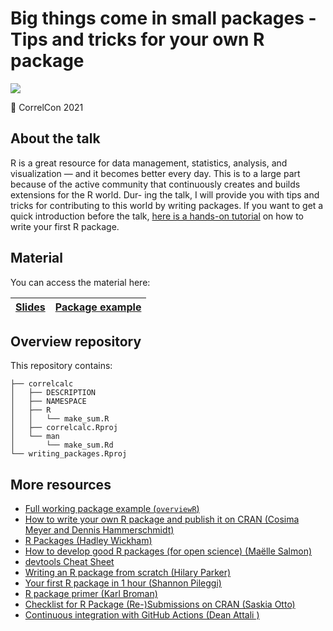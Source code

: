 # Big things come in small packages - Tips and tricks for your own R package

![](https://cosimameyer.rbind.io/talk/r-package/featured%2022.41.41_hu169a416274258688cd88166c5eafa828_701812_720x0_resize_lanczos_2.png)

📍 CorrelCon 2021

## About the talk

R is a great resource for data management, statistics, analysis, and visualization — and it becomes better every day. This is to a large part because of the active community that continuously creates and builds extensions for the R world. Dur- ing the talk, I will provide you with tips and tricks for contributing to this world by writing packages. If you want to get a quick introduction before the talk, [here is a hands-on tutorial](https://www.mzes.uni-mannheim.de/socialsciencedatalab/article/r-package/) on how to write your first R package.

## Material

You can access the material here:

| [Slides](https://cosimameyer.rbind.io/slides/correlcon2021/talk#1) | [Package example](https://github.com/cosimameyer/writing_packages/tree/main/correlcalc) | 
|--------|----------|

## Overview repository

This repository contains:

```
├── correlcalc
│   ├── DESCRIPTION
│   ├── NAMESPACE
│   ├── R
│   │   └── make_sum.R
│   ├── correlcalc.Rproj
│   └── man
│       └── make_sum.Rd
└── writing_packages.Rproj
```

## More resources

- [Full working package example (`overviewR`)](https://github.com/cosimameyer/overviewR)
- [How to write your own R package and publish it on CRAN (Cosima Meyer and Dennis Hammerschmidt)](https://www.mzes.uni-mannheim.de/socialsciencedatalab/article/r-package/)
- [R Packages (Hadley Wickham)](http://r-pkgs.had.co.nz/)
- [How to develop good R packages (for open science) (Maëlle Salmon)](https://masalmon.eu/2017/12/11/goodrpackages/)
- [devtools Cheat Sheet](https://rawgit.com/rstudio/cheatsheets/master/package-development.pdf)
- [Writing an R package from scratch (Hilary Parker)](https://hilaryparker.com/2014/04/29/writing-an-r-package-from-scratch/)
- [Your first R package in 1 hour (Shannon Pileggi)](https://www.pipinghotdata.com/talks/2020-10-25-your-first-r-package-in-1-hour/)
- [R package primer (Karl Broman)](https://kbroman.org/pkg_primer/)
- [Checklist for R Package (Re-)Submissions on CRAN (Saskia Otto)](https://www.marinedatascience.co/blog/2020/01/09/checklist-for-r-package-re-submissions-on-cran/)
- [Continuous integration with GitHub Actions (Dean Attali )](https://deanattali.com/blog/migrating-travis-to-github/)
